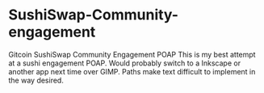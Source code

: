 # SushiSwap-Community-engagement
Gitcoin SushiSwap Community Engagement POAP
This is my best attempt at a sushi engagement POAP. Would probably switch to a Inkscape or another app next time over GIMP. Paths make text difficult to implement in the way desired.
